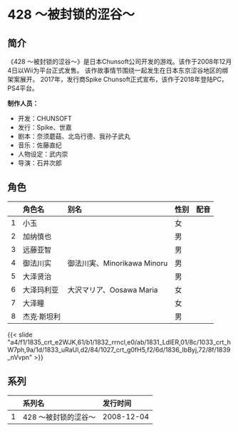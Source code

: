 # 428 ～被封锁的涩谷～


## 简介

《428 ～被封锁的涩谷～》是日本Chunsoft公司开发的游戏。该作于2008年12月4日以Wii为平台正式发售。
该作故事情节围绕一起发生在日本东京涩谷地区的绑架案展开。
2017年，发行商Spike Chunsoft正式宣布，该作于2018年登陆PC，PS4平台。

**制作人员：**
- 开发：CHUNSOFT
- 发行：Spike、世嘉
- 剧本：奈须蘑菇、北岛行德、我孙子武丸
- 音乐：佐藤直纪
- 人物设定：武内崇
- 导演：石井次郎

## 角色

|     |   角色名   |   别名  | 性别 |  配音  |
|:--- |:------  |:----      |:---  |:--   |
| 1 | 小玉 |  | 女 |  |
| 2 | 加纳慎也 |  | 男 |  |
| 3 | 远藤亚智 |  | 男 |  |
| 4 | 御法川实 | 御法川実、Minorikawa Minoru | 男 |  |
| 5 | 大泽贤治 |  | 男 |  |
| 6 | 大泽玛利亚 | 大沢マリア、Oosawa Maria | 女 |  |
| 7 | 大泽瞳 |  | 女 |  |
| 8 | 杰克·斯坦利 |  | 男 |  |

{{< slide "a4/f1/1835_crt_e2WJK,61/b1/1832_rrncl,e0/ab/1831_LdlER,01/8c/1033_crt_hW7ph,9a/1d/1833_uRaUl,d2/84/1027_crt_g0fH5,f2/6d/1836_IbByj,72/8f/1839_nVvpn" >}}

## 系列

|     |   系列名   |   发行时间  |
|:---   |:------  |:----      |
| 1 | 428 ～被封锁的涩谷～ | 2008-12-04 |



